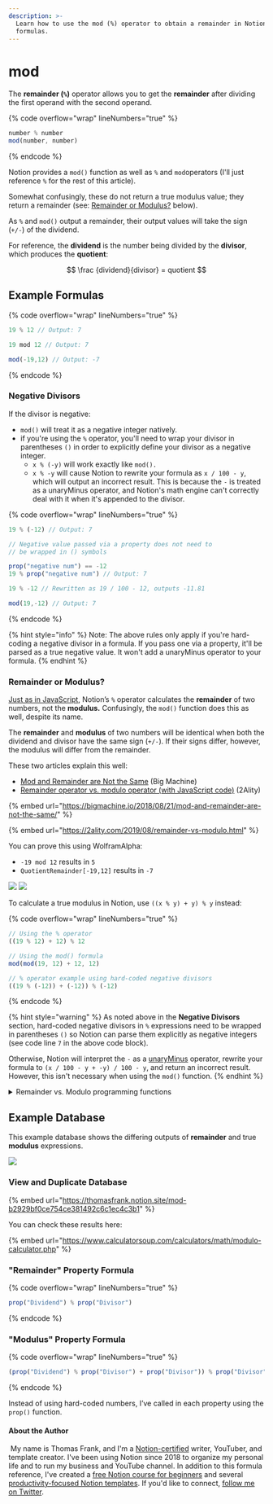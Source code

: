 ```yaml
---
description: >-
  Learn how to use the mod (%) operator to obtain a remainder in Notion
  formulas.
---
```


# mod

The **remainder (`%`)** operator allows you to get the **remainder** after dividing the first operand with the second operand.

{% code overflow="wrap" lineNumbers="true" %}
```jsx
number % number
mod(number, number)
```
{% endcode %}

Notion provides a `mod()` function as well as `%` and `mod`operators (I'll just reference `%` for the rest of this article).&#x20;

Somewhat confusingly, these do not return a true modulus value; they return a remainder (see: [Remainder or Modulus?](mod.md#remainder-or-modulus) below).

As `%` and `mod()` output a remainder, their output values will take the sign (`+/-`) of the dividend.

For reference, the **dividend** is the number being divided by the **divisor**, which produces the **quotient**:

$$
\frac {dividend}{divisor} = quotient
$$

## Example Formulas

{% code overflow="wrap" lineNumbers="true" %}
```jsx
19 % 12 // Output: 7

19 mod 12 // Output: 7

mod(-19,12) // Output: -7
```
{% endcode %}

### Negative Divisors

If the divisor is negative:

* `mod()` will treat it as a negative integer natively.
* if you're using the `%` operator, you'll need to wrap your divisor in parentheses `()` in order to explicitly define your divisor as a negative integer.
  * `x % (-y)` will work exactly like `mod().`
  * `x % -y` will cause Notion to rewrite your formula as `x / 100 - y`, which will output an incorrect result. This is because the `-` is treated as a unaryMinus operator, and Notion's math engine can't correctly deal with it when it's appended to the divisor.

{% code overflow="wrap" lineNumbers="true" %}
```javascript
19 % (-12) // Output: 7

// Negative value passed via a property does not need to 
// be wrapped in () symbols

prop("negative num") == -12
19 % prop("negative num") // Output: 7

19 % -12 // Rewritten as 19 / 100 - 12, outputs -11.81

mod(19,-12) // Output: 7
```
{% endcode %}

{% hint style="info" %}
Note: The above rules only apply if you're hard-coding a negative divisor in a formula. If you pass one via a property, it'll be parsed as a true negative value. It won't add a unaryMinus operator to your formula.
{% endhint %}

### Remainder or Modulus?

[Just as in JavaScript](https://developer.mozilla.org/en-US/docs/Web/JavaScript/Reference/Operators/Remainder), Notion’s `%` operator calculates the **remainder** of two numbers, not the **modulus.** Confusingly, the `mod()` function does this as well, despite its name.

The **remainder** and **modulus** of two numbers will be identical when both the dividend and divisor have the same sign (`+/-`). If their signs differ, however, the modulus will differ from the remainder.

These two articles explain this well:

* [Mod and Remainder are Not the Same](https://bigmachine.io/2018/08/21/mod-and-remainder-are-not-the-same/) (Big Machine)
* [Remainder operator vs. modulo operator (with JavaScript code)](https://2ality.com/2019/08/remainder-vs-modulo.html) (2Ality)

{% embed url="https://bigmachine.io/2018/08/21/mod-and-remainder-are-not-the-same/" %}

{% embed url="https://2ality.com/2019/08/remainder-vs-modulo.html" %}

You can prove this using WolframAlpha:

* `-19 mod 12` results in `5`
* `QuotientRemainder[-19,12]` results in `-7`

![](../../.gitbook/assets/wa1.png) ![](../../.gitbook/assets/wa2.png)

To calculate a true modulus in Notion, use `((x % y) + y) % y` instead:

{% code overflow="wrap" lineNumbers="true" %}
```jsx
// Using the % operator
((19 % 12) + 12) % 12

// Using the mod() formula
mod(mod(19, 12) + 12, 12)

// % operator example using hard-coded negative divisors
((19 % (-12)) + (-12)) % (-12)
```
{% endcode %}

{% hint style="warning" %}
As noted above in the **Negative Divisors** section, hard-coded negative divisors in `%` expressions need to be wrapped in parentheses `()` so Notion can parse them explicitly as negative integers (see code line `7` in the above code block).&#x20;

Otherwise, Notion will interpret the `-` as a [unaryMinus](unaryminus.md) operator, rewrite your formula to `(x / 100 - y + -y) / 100 - y`, and return an incorrect result. However, this isn't necessary when using the `mod()` function.
{% endhint %}

<details>

<summary>Remainder vs. Modulo programming functions</summary>

I recommend reading Dr. Axel Rauschmayer's [Remainder Operator vs. Modulo Operator](https://2ality.com/2019/08/remainder-vs-modulo.html) article to fully understand this, but here's a summary.

To find a **remainder**, the formula is:

$$remainder  = dividend - divisor * quotient$$

In JavaScript, the `%` operator accomplishes this using the following function:

{% code overflow="wrap" lineNumbers="true" %}
```javascript
// x == dividend, y == divisor
remainder = x - y * Math.trunc(x/y);
```
{% endcode %}

The [Math.trunc()](https://developer.mozilla.org/en-US/docs/Web/JavaScript/Reference/Global\_Objects/Math/trunc) function simply chops all of the decimals off of a number and returns only what was left of the decimal point. In more precise terms, it rounds a number towards zero, no matter how how the decimal point.

{% code overflow="wrap" lineNumbers="true" %}
```javascript
Math.trunc(2.9) == 2
Math.trunc(-2.9) == -2
```
{% endcode %}

To put it another way, Math.trunc() acts like [Math.floor()](https://developer.mozilla.org/en-US/docs/Web/JavaScript/Reference/Global\_Objects/Math/floor) when its argument is positive, and acts like [Math.ceil()](https://developer.mozilla.org/en-US/docs/Web/JavaScript/Reference/Global\_Objects/Math/ceil) when its argument is negative. For reference:

* `Math.ceil()` rounds towards positive infinity
* `Math.floor()` rounds towards negative infinity

_Note:_ The `trunc()` function doesn't exist in Notion's formula editor, but you can create it with: `(prop("Num") >= 0) ? floor(prop("Num")) : ceil(prop("Num"))`&#x20;

The formula for finding a **modulus** is the same, with one major difference: it uses the `floor()` function instead of `trunc()`.

{% code overflow="wrap" lineNumbers="true" %}
```javascript
// x == dividend, y == divisor
modulus == x - y * Math.floor(x/y);
```
{% endcode %}

When the dividend and divisor have the same sign, the results from both formulas will be the same.

But when they are opposite, these formulas return different results.

This happens because `trunc()` will always return an answer _one integer greater_ than `floor()` will when both have the same **negative** integer as their argument.

{% code overflow="wrap" lineNumbers="true" %}
```javascript
Math.trunc(-2.9) == -2
Math.floor(-2.9) == -3
```
{% endcode %}

The difference causes different results in the overall modulus/remainder functions.

For fun, here's how you could manually create remainder and modulus functions in Notion without using `mod()`. Note how complicated the remainder code is due to Notion's lack of a `trunc()` function!

{% code overflow="wrap" lineNumbers="true" %}
```javascript
// Remainder function
prop("Dividend") - prop("Divisor") * ((prop("Dividend") / prop("Divisor") >= 0) ? floor(prop("Dividend") / prop("Divisor")) : ceil(prop("Dividend") / prop("Divisor")))

// Modulus function
prop("Dividend") - prop("Divisor") * floor(prop("Dividend") / prop("Divisor"))
```
{% endcode %}

</details>

## Example Database

This example database shows the differing outputs of **remainder** and true **modulus** expressions.

![](<../../.gitbook/assets/Remainder vs Modulus.png>)

### View and Duplicate Database

{% embed url="https://thomasfrank.notion.site/mod-b2929bf0ce754ce381492c6c1ec4c3b1" %}

You can check these results here:

{% embed url="https://www.calculatorsoup.com/calculators/math/modulo-calculator.php" %}

### "Remainder" Property Formula

{% code overflow="wrap" lineNumbers="true" %}
```jsx
prop("Dividend") % prop("Divisor")
```
{% endcode %}

### "Modulus" Property Formula

{% code overflow="wrap" lineNumbers="true" %}
```jsx
(prop("Dividend") % prop("Divisor") + prop("Divisor")) % prop("Divisor")
```
{% endcode %}

Instead of using hard-coded numbers, I’ve called in each property using the `prop()` function.

#### About the Author

<img src="../../.gitbook/assets/Notion Fundamentals with Thomas Frank - Avatar 2021 compressed (1).png" alt="" data-size="line"> My name is Thomas Frank, and I'm a [Notion-certified](https://www.credly.com/badges/95fae13a-17bf-4b4a-a3d2-d58c8a3e6a2a/public\_url) writer, YouTuber, and template creator. I've been using Notion since 2018 to organize my personal life and to run my business and YouTube channel. In addition to this formula reference, I've created a [free Notion course for beginners](https://thomasjfrank.com/fundamentals/) and several [productivity-focused Notion templates](https://thomasjfrank.com/templates/). If you'd like to connect, [follow me on Twitter](https://twitter.com/TomFrankly).
